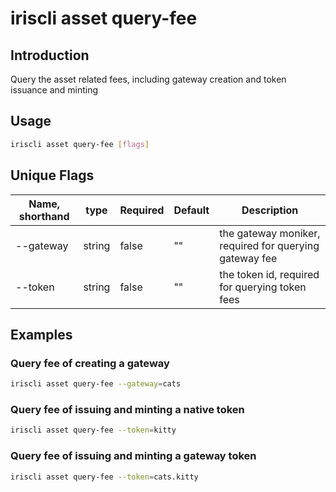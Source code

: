 # iriscli asset query-fee

## Introduction

Query the asset related fees, including gateway creation and token issuance and minting

## Usage

```bash
iriscli asset query-fee [flags]
```

## Unique Flags

| Name, shorthand     | type   | Required | Default  | Description                                                         |
| --------------------| -----  | -------- | -------- | ------------------------------------------------------------------- |
| --gateway           | string | false    | ""       | the gateway moniker, required for querying gateway fee |
| --token             | string | false    | ""       | the token id, required for querying token fees         |

## Examples

### Query fee of creating a gateway

```bash
iriscli asset query-fee --gateway=cats
```

### Query fee of issuing and minting a native token

```bash
iriscli asset query-fee --token=kitty
```

### Query fee of issuing and minting a gateway token

```bash
iriscli asset query-fee --token=cats.kitty
```
